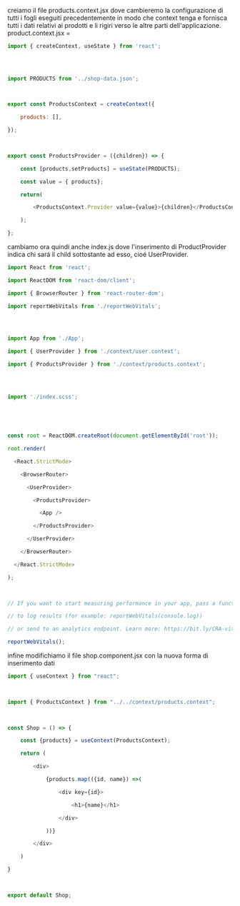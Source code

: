 creiamo il file products.context.jsx dove cambieremo la configurazione di tutti i fogli eseguiti precedentemente in modo che context tenga e fornisca tutti i dati relativi ai prodotti e li rigiri verso le altre parti dell'applicazione.
product.context.jsx = 
```jsx
import { createContext, useState } from 'react';

  
  

import PRODUCTS from '../shop-data.json';

  

export const ProductsContext = createContext({

    products: [],

});

  

export const ProductsProvider = ({children}) => {

    const [products,setProducts] = useState(PRODUCTS);

    const value = { products};

    return(

        <ProductsContext.Provider value={value}>{children}</ProductsContext.Provider>

    );

};
```

cambiamo ora quindi anche index.js dove l'inserimento di ProductProvider indica chi sará il child sottostante ad esso, cioé UserProvider.
```js
import React from 'react';

import ReactDOM from 'react-dom/client';

import { BrowserRouter } from 'react-router-dom';

import reportWebVitals from './reportWebVitals';

  
  

import App from './App';

import { UserProvider } from './context/user.context';

import { ProductsProvider } from './context/products.context';

  
  

import './index.scss';

  
  
  

const root = ReactDOM.createRoot(document.getElementById('root'));

root.render(

  <React.StrictMode>

    <BrowserRouter>

      <UserProvider>

        <ProductsProvider>

          <App />

        </ProductsProvider>

      </UserProvider>

    </BrowserRouter>

  </React.StrictMode>

);

  

// If you want to start measuring performance in your app, pass a function

// to log results (for example: reportWebVitals(console.log))

// or send to an analytics endpoint. Learn more: https://bit.ly/CRA-vitals

reportWebVitals();
```
infine modifichiamo il file shop.component.jsx con la nuova forma di inserimento dati
```jsx
import { useContext } from "react";

  

import { ProductsContext } from "../../context/products.context";

  

const Shop = () => {

    const {products} = useContext(ProductsContext);

    return (

        <div>

            {products.map(({id, name}) =>(

                <div key={id}>

                    <h1>{name}</h1>

                </div>

            ))}

        </div>

    )

}

  

export default Shop;
```


